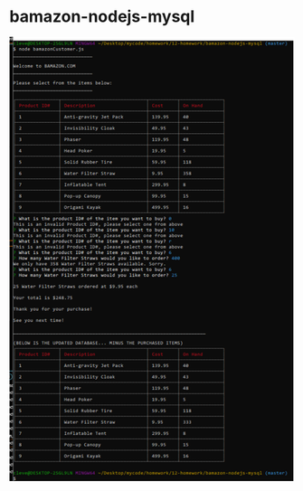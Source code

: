 # bamazon-nodejs-mysql
![full screenhot](https://github.com/cleve716/bamazon-nodejs-mysql/blob/master/screenshots/full.png)
